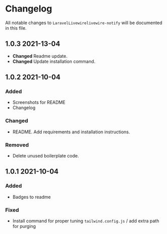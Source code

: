 # Changelog

All notable changes to `LaravelLivewirelivewire-notify` will be documented in this file.

## 1.0.3 2021-13-04
- **Changed** Readme update.
- **Changed** Update installation command.

## 1.0.2 2021-10-04
### Added
- Screenshots for README
- Changelog
### Changed
- README. Add requirements and installation instructions.
### Removed
- Delete unused boilerplate code.

## 1.0.1 2021-10-04
### Added
- Badges to readme
### Fixed
- Install command for proper tuning `tailwind.config.js` / add extra path for purging